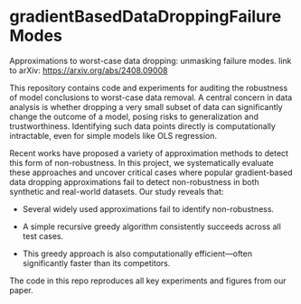 # gradientBasedDataDroppingFailureModes
Approximations to worst-case data dropping: unmasking failure modes.
link to arXiv: https://arxiv.org/abs/2408.09008

This repository contains code and experiments for auditing the robustness of model conclusions to worst-case data removal. A central concern in data analysis is whether dropping a very small subset of data can significantly change the outcome of a model, posing risks to generalization and trustworthiness. Identifying such data points directly is computationally intractable, even for simple models like OLS regression.

Recent works have proposed a variety of approximation methods to detect this form of non-robustness. In this project, we systematically evaluate these approaches and uncover critical cases where popular gradient-based data dropping approximations fail to detect non-robustness in both synthetic and real-world datasets. Our study reveals that:

- Several widely used approximations fail to identify non-robustness.

- A simple recursive greedy algorithm consistently succeeds across all test cases.

- This greedy approach is also computationally efficient—often significantly faster than its competitors.

The code in this repo reproduces all key experiments and figures from our paper.
